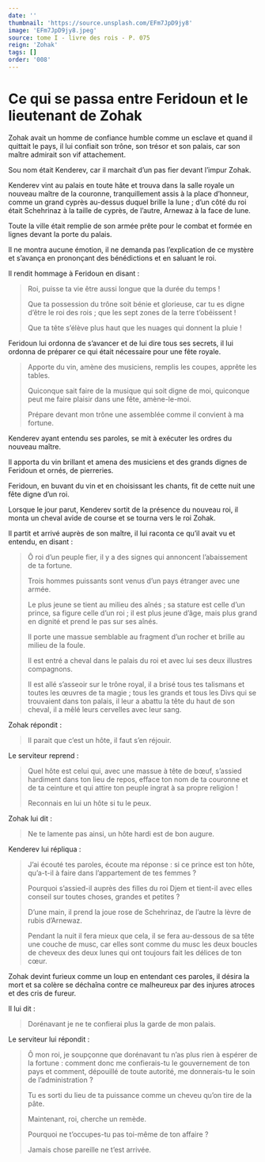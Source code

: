 ```yaml
---
date: ''
thumbnail: 'https://source.unsplash.com/EFm7JpD9jy8'
image: 'EFm7JpD9jy8.jpeg'
source: tome I - livre des rois - P. 075
reign: 'Zohak'
tags: []
order: '008'
---
```


# Ce qui se passa entre Feridoun et le lieutenant de Zohak

Zohak avait un homme de confiance humble comme un esclave et quand il quittait le pays, il lui confiait son trône, son trésor et son palais, car son maître admirait son vif attachement.

Sou nom était Kenderev, car il marchait d’un pas fier devant l’impur Zohak.

Kenderev vint au palais en toute hâte et trouva dans la salle royale un nouveau maître de la couronne, tranquillement assis à la place d’honneur, comme un grand cyprès au-dessus duquel brille la lune ; d’un côté du roi était Schehrinaz à la taille de cyprès, de l’autre, Arnewaz à la face de lune.

Toute la ville était remplie de son armée prête pour le combat et formée en lignes devant la porte du palais.

Il ne montra aucune émotion, il ne demanda pas l’explication de ce mystère et s’avança en prononçant des bénédictions et en saluant le roi.

Il rendit hommage à Feridoun en disant :

> Roi, puisse ta vie être aussi longue que la durée du temps !
>
> Que ta possession du trône soit bénie et glorieuse, car tu es digne d’être le roi des rois ; que les sept zones de la terre t’obéissent !
>
> Que ta tête s’élève plus haut que les nuages qui donnent la pluie !

Feridoun lui ordonna de s’avancer et de lui dire tous ses secrets, il lui ordonna de préparer ce qui était nécessaire pour une fête royale.

> Apporte du vin, amène des musiciens, remplis les coupes, apprête les tables.
>
> Quiconque sait faire de la musique qui soit digne de moi, quiconque peut me faire plaisir dans une fête, amène-le-moi.
>
> Prépare devant mon trône une assemblée comme il convient à ma fortune.

Kenderev ayant entendu ses paroles, se mit à exécuter les ordres du nouveau maître.

Il apporta du vin brillant et amena des musiciens et des grands dignes de Feridoun et ornés, de pierreries.

Feridoun, en buvant du vin et en choisissant les chants, fit de cette nuit une fête digne d’un roi.

Lorsque le jour parut, Kenderev sortit de la présence du nouveau roi, il monta un cheval avide de course et se tourna vers le roi Zohak.

Il partit et arrivé auprès de son maître, il lui raconta ce qu’il avait vu et entendu, en disant :

> Ô roi d’un peuple fier, il y a des signes qui annoncent l’abaissement de ta fortune.
>
> Trois hommes puissants sont venus d’un pays étranger avec une armée.
>
> Le plus jeune se tient au milieu des aînés ; sa stature est celle d’un prince, sa figure celle d’un roi ; il est plus jeune d’âge, mais plus grand en dignité et prend le pas sur ses aînés.
>
> Il porte une massue semblable au fragment d’un rocher et brille au milieu de la foule.
>
> Il est entré a cheval dans le palais du roi et avec lui ses deux illustres compagnons.
>
> Il est allé s’asseoir sur le trône royal, il a brisé tous tes talismans et toutes les œuvres de ta magie ; tous les grands et tous les Divs qui se trouvaient dans ton palais, il leur a abattu la tête du haut de son cheval, il a mêlé leurs cervelles avec leur sang.

Zohak répondit :

> Il parait que c’est un hôte, il faut s’en réjouir.

Le serviteur reprend :

> Quel hôte est celui qui, avec une massue à tête de bœuf, s’assied hardiment dans ton lieu de repos, efface ton nom de ta couronne et de ta ceinture et qui attire ton peuple ingrat à sa propre religion !
>
> Reconnais en lui un hôte si tu le peux.

Zohak lui dit :

> Ne te lamente pas ainsi, un hôte hardi est de bon augure.

Kenderev lui répliqua :

> J’ai écouté tes paroles, écoute ma réponse : si ce prince est ton hôte, qu’a-t-il à faire dans l’appartement de tes femmes ?
>
> Pourquoi s’assied-il auprès des filles du roi Djem et tient-il avec elles conseil sur toutes choses, grandes et petites ?
>
> D’une main, il prend la joue rose de Schehrinaz, de l’autre la lèvre de rubis d’Arnewaz.
>
> Pendant la nuit il fera mieux que cela, il se fera au-dessous de sa tête une couche de musc, car elles sont comme du musc les deux boucles de cheveux des deux lunes qui ont toujours fait les délices de ton cœur.

Zohak devint furieux comme un loup en entendant ces paroles, il désira la mort et sa colère se déchaîna contre ce malheureux par des injures atroces et des cris de fureur.

Il lui dit :

> Dorénavant je ne te confierai plus la garde de mon palais.

Le serviteur lui répondit :

> Ô mon roi, je soupçonne que dorénavant tu n’as plus rien à espérer de la fortune : comment donc me confierais-tu le gouvernement de ton pays et comment, dépouillé de toute autorité, me donnerais-tu le soin de l’administration ?
>
> Tu es sorti du lieu de ta puissance comme un cheveu qu’on tire de la pâte.
>
> Maintenant, roi, cherche un remède.
>
> Pourquoi ne t’occupes-tu pas toi-même de ton affaire ?
>
> Jamais chose pareille ne t’est arrivée.
